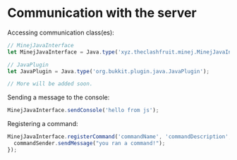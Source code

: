 # Communication with the server

Accessing communication class(es):
```js
// MinejJavaInterface
let MinejJavaInterface = Java.type('xyz.theclashfruit.minej.MinejJavaInterface');

// JavaPlugin
let JavaPlugin = Java.type('org.bukkit.plugin.java.JavaPlugin');

// More will be added soon.
```

Sending a message to the console:
```js
MinejJavaInterface.sendConsole('hello from js');
```

Registering a command:
```js
MinejJavaInterface.registerCommand('commandName', 'commandDescription', 'command.permission', (commandSender, s, strings) => {
  commandSender.sendMessage("you ran a command!");
});
```